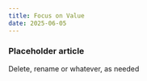 ```yaml
---
title: Focus on Value
date: 2025-06-05
---
```


### Placeholder article

Delete, rename or whatever, as needed
